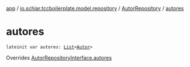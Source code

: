[app](../../index.md) / [io.schiar.tccboilerplate.model.repository](../index.md) / [AutorRepository](index.md) / [autores](./autores.md)

# autores

`lateinit var autores: `[`List`](https://kotlinlang.org/api/latest/jvm/stdlib/kotlin.collections/-list/index.html)`<`[`Autor`](../../io.schiar.tccboilerplate.model/-autor/index.md)`>`

Overrides [AutorRepositoryInterface.autores](../-autor-repository-interface/autores.md)

